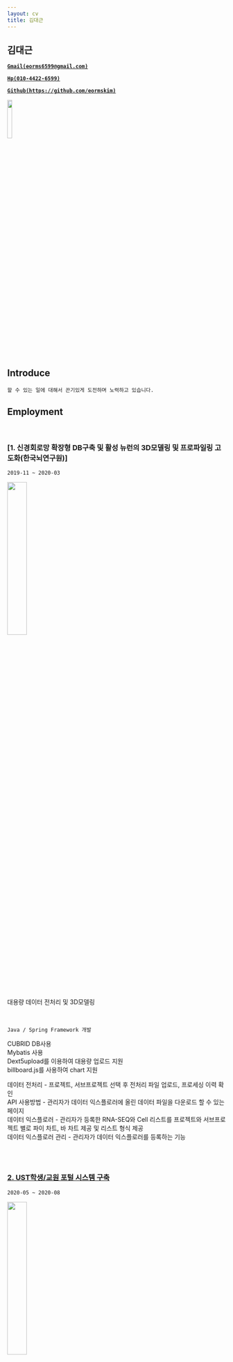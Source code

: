 ```yaml
---
layout: cv
title: 김대근
---
```



## 김대근

<a href="mailto:eorms6599@gmail.com" style="font-weight: bold;">`Gmail(eorms6599@gmail.com)`</a>

<a href="tel:010-4422-6599" style="font-weight: bold;">`Hp(010-4422-6599)`</a>

<a href="https://github.com/eormskim/" style="font-weight: bold;">`Github(https://github.com/eormskim)`</a>

<a href="https://eorms6599.tistory.com/" style="font-weight: bold;display:none;"> `Blog(https://eorms6599.tistory.com)` </a>

<img src="https://user-images.githubusercontent.com/44768193/130068112-a01626d9-66e6-4e1a-9aeb-0cf765dfed2d.jpg" width="15%">

## Introduce

`할 수 있는 일에 대해서 끈기있게 도전하며 노력하고 있습니다.`<br>




## Employment


<br>

### [1. 신경회로망 확장형 DB구축 및 활성 뉴런의 3D모델링 및 프로파일링 고도화(한국뇌연구원)]

`2019-11 ~ 2020-03`

<img src="https://user-images.githubusercontent.com/44768193/130067699-e8ce46e5-21f2-49df-9385-d227f33e75a3.png" width="30%">

대용량 데이터 전처리 및 3D모델링

<br>

`Java / Spring Framework 개발`

CUBRID DB사용<br>
Mybatis 사용<br>
Dext5upload를 이용하여 대용량 업로드 지원<br>
billboard.js를 사용하여 chart 지원<br>

데이터 전처리 - 프로젝트, 서브프로젝트 선택 후 전처리 파일 업로드, 프로세싱 이력 확인<br>
API 사용방법 - 관리자가 데이터 익스플로러에 올린 데이터 파일을 다운로드 할 수 있는 페이지<br>
데이터 익스플로러 - 관리자가 등록한 RNA-SEQ와 Cell 리스트를 프로젝트와 서브프로젝트 별로 파이 차트, 바 차트 제공 및 리스트 형식 제공<br>
데이터 익스플로러 관리 - 관리자가 데이터 익스플로러를 등록하는 기능<br>

<br>

<div class="page-break"></div>

<br>

### [2. UST학생/교원 포털 시스템 구축](https://portal.ust.ac.kr/)

`2020-05 ~ 2020-08`

<img src="https://user-images.githubusercontent.com/44768193/130068057-b774a794-b2ec-4723-bddf-01eac51b44f4.png" width="30%">

UST 학생/교원 포털 시스템 입니다.

<br>

`Java / Spring Framework 개발`

ORACLE DB 사용<br>
Mybatis 사용<br>
SmartEditor를 사용하여 글쓰기 기능 지원<br>
Vault Upload를 사용하여 파일첨부 기능 지원<br>

포탈공지, 사진게시판, 영상게시판 - enview 솔루션의 게시판 기능 사용<br>
학사공지, 홈페이지공지, 경력개발공지, UST소식 - UST측에서 제공해주는 DB데이터를 받아와서 목록 제공<br>
Q&A게시판 - 공개글,비공개글 작성 가능 등<br>
접속IP관리 - 사용자들의 접속 IP를 관리하며, 해당하는 IP를 접속 차단 및 해제 기능<br>
바로가기 관리 - 관리자 기능으로 메인 화면의 바로가기 서비스 추가 및 수정, 삭제 기능<br>
연계사이트 관리 - 관리자 기능으로 메인 화면의 연계사이트 링크 바로가기 서비스 추가 및 수정, 삭제 기능<br>

<br>


<div class="page-break"></div>

<br>

### [3. 행정안전부 재난안전통신망 치안업무용 무선시스템 구축(2단계)]

`2020-09 ~ 2020-10`

<img src="https://user-images.githubusercontent.com/44768193/130068079-07bac8be-3f67-451d-b30c-e39e7e596178.png" width="30%">

경찰청 통화그룹 관리 작업

<br>

`Java / Spring Framework 개발`

TiberotbAdmin사용<br>
Mybatis 사용<br>

통화그룹 관리 - 게시판 형식으로 사용자가 요청한 리스트를승인 및 반려 기능 제공<br>

<br>


<div class="page-break"></div>

<br>

### [4. 한서대 차세대 교육통합정보시스템 포털 구축]

`2020-10 ~ 2021-03`

<img src="https://user-images.githubusercontent.com/44768193/130068097-a8b934a2-badd-45d7-8659-8f50fa3550d3.png" width="30%">

한서대학교 포털 구축

<br>

`Java / Spring Framework 개발`

MSSQL사용<br>
Mybatis 사용<br>
SmartEditor를 사용하여 글쓰기 기능 지원<br>
알림톡/SMS 지원<br>

송신,수신 메모보고 - 메모보고 기능으로 송신 시 조직도 팝업을 통해 특정 사용자 또는 다수 사용자 에게 전송가능<br>
명함관리 - 교직원의 명함 CRUD 제공<br>
비밀번호 초기화 - 초기화 시 인증번호 및 초기화된 비밀번호를 알림톡 및 sms 전송 연계 <br>
모바일 학사(교수시간표, 수강생조회, 학적변동이력, 수업시간표, 수강신청내역, 휴보강현황) - 데이터를 받아와 목록 제공<br>
모바일 학사(강의평가/금학기성적조회) - 금학기 성적 조회 제공 및 성적 목록의 강의평가 버튼을 통해 강의평가 진행 제공<br>
<br>


<div class="page-break"></div>

<br>

### [5. 경북도립대학교 종합정보시스템 포털 구축]

`2021-03 ~ 2021-05`

<img src="https://user-images.githubusercontent.com/44768193/130068107-fad7076a-fea2-4466-b931-a190d853600b.png" width="30%">

경북도립대학교 포털 구축

<br>

`Java / Spring Framework 개발`

ORACLE DB사용<br>
Mybatis 사용<br>
SmartEditor를 사용하여 글쓰기 기능 지원<br>
Vault Upload를 사용하여 파일첨부 기능 지원<br>

각종 게시판 (공지, 앨범, Q&A, 학과, 학사, 교육, 대학소식지, FAQ) - CRUD 제공<br>
메인 화면 포틀릿 연계 - 주요 알림, 각종 게시판, 주간식단(학교측에서 api 제공), 강의강좌, 수강강좌<br>

<br>


<div class="page-break"></div>

<br>

### [6. 경북대학교 차세대 통합정보시스템 구축]

`2021-04 ~ 2022-01`

<img src="https://github.com/eormskim/cv/assets/44768193/df2b46b5-40cf-4963-bde6-bc406b9cebb9" width="30%">


경북대학교 포털 구축

<br>

`Java / Spring Framework 개발`

ORACLE DB사용<br>
Mybatis 사용<br>
SmartEditor를 사용하여 글쓰기 기능 지원<br>
Vault Upload를 사용하여 파일첨부 기능 지원<br>

enview 솔루션의 기본 틀 구축 및 메인화면 생성,포틀릿 구성<br>
공지형,QnA 게시판 - enview 솔루션 게시판, CRUD 기능 제공<br>
설문 게시판 - 관리자가 설문승인 및 설문등록 가능, 설문 참여 팝업창 제공, 설문 결과보기 팝업창 및 엑셀 다운, 인쇄 기능 제공<br>
일정 캘린더 - 일정별 검색 기능 제공, 월 주 일별로 일정 확인 가능, 일정 CRUD 제공<br>
경북대측에서 제공하는 API 데이터 포틀릿 연계<br>
<br>

<div class="page-break"></div>

### [7. 부산가톨릭대학교 학생 맞춤형 포털시스템 구축]

`2022-02 ~ 2022-04`

<img src="https://github.com/eormskim/cv/assets/44768193/ed21af02-e571-41a9-9ecb-bd6b3337dda9" width="30%">

부산가톨릭대학교 학생 포털 구축

<br>

`Java / Spring Framework 개발`

ORACLE DB사용<br>
Mybatis 사용<br>
각종 게시판 - CRUD 제공<br>
메인 화면 포틀릿 연계

<br>

<div class="page-break"></div>

### [8. 위즐 솔루션 설문파트 개발]

`2022-05 ~ 2022-07`

신규 솔루션 설문파트 개발

<br>

`Java / Spring Framework 개발`

ORACLE DB사용<br>
Mybatis 사용<br>
chart.js library 사용<br>

설문 생성 및 게스트, 회원참여 가능, 설문 결과 엑셀 다운로드, 설문 응답 내용 차트로 확인 가능 페이지 제공 

<br>

<div class="page-break"></div>

### [9. 안전보건공단 빅데이터·인공지능 활용 산재예방시스템 업무포털 구축]

`2022-08 ~ 2023-02`

<img src="https://github.com/eormskim/cv/assets/44768193/939ee662-5ee0-4240-a6ec-b99947972ac5" width="30%">

안전보건공단 빅데이터 활용 업무포털 개발

<br>

`Java / Spring Framework 개발`

ORACLE DB, PostgreSQL사용<br>
Mybatis 사용<br>
Apache ECharts library 사용<br>
내부망 - 협력업체의 API를 활용한 스마트검색 기능, 관리자 페이지 제공, 빅데이터를 활용한 각종 차트 제공
외부망 - 안전보건법령 스마트검색 개발

<br>

<div class="page-break"></div>

### [10. 삼성꿈장학재단 전산유지보수 (프리랜서)]

`2023-12 ~ 2024-03`

삼성꿈장학재단 웹 포털 전산유지보수

<br>

`Java / Spring Framework 개발`

장학사업 비즈니스들과 서브로 같이 운영되는 프로그램들 신규 추가, 수정 및 개선 작업<br>
이전 장학 시스템에서 사용 및 현재 사용하지 않는 미사용 테이블, 속하는 소스 제거<br>
엑셀 파일 다운로드 속도개선, 비즈니스 로직 리팩토링<br>
크론탭 스케쥴러 배치 수정 및 신규 추가 작업<br>
ckEditor 신규 추가 및 공통화 작업 -> 기존 다음에디터,summernote 에디터를 ckEditor로 전환<br>
공통 js 수정 및 신규 추가 ( 공통 파일 다운로드 ios 호환 추가 작업, 에디터  등)<br>
gabia sms 서비스에서 naver cloud sms 서비스로 전환 개발<br>
<br>
신규 공통 프로그램 - 스마트폼 개발 ( 설문, 안내문, 동의서 등)<br>
  1. 구글폼의 설문을 벤치마킹하여 섹션, 문항, 항목의 구조로 만듬<br>
  2. 웹 모바일 지원을 위해 화면 해상도 별로 css 미디어 쿼리 스타일 적용<br>
  3. 문항 타입은 객관식, 다중 객관식, 주관식 단답형, 주관식 장문형, 표형 객관식, 표형 체크박스, 등급(별점), 개인정보 처리 방침( 동의서 전용, CK에디터 사용), 커스텀 에디터 (CK에디터 사용)<br>
  4. 받은 정보(객관식, 다중 객관식, 표형 객관식, 표형 체크박스, 등급(별점)) 를 바탕으로 시각화 echarts 사용 - bar Stack차트 커스텀 사용<br>
  5. 섹션, 문항, 항목 등록 화면은 sortable js 사용으로 드래그앤 드롭 방식의 문항, 항목 위치 변경 가능하도록 구성<br>
  6. 미리보기, 결과보기 제공, 질문에 대한 응답내역 js 페이징 동적 표출 및 상세 엑셀 다운로드 제공<br>
  7. 기존 프로그램 설문의 신규 및 수정 작업으로 오픈하던걸 스마트폼에서 사용자가 직접 질문과 정보들을 작성해서 오픈 가능<br>
  8. 설문 답변 제출시 프론트 및 백엔드 이중 벨리데이션 작업<br>
  9. 회원, 비회원 설문 대상자 선택 가능<br>
<br>
--사용 기술-- 
파일 AWS S3<br>
협력툴 - 노션, 깃랩<br>
소스 배포 - 젠킨스 <br>
db - mysql 5.7<br>
java - 8<br>
<br>
<br>
https://github.com/eormskim/cv/blob/master/%EA%B4%80%EB%A6%AC%EC%9E%90%20-%20%EA%B2%B0%EA%B3%BC1.png
https://github.com/eormskim/cv/blob/master/%EA%B4%80%EB%A6%AC%EC%9E%90%20-%20%EA%B2%B0%EA%B3%BC2.png
https://github.com/eormskim/cv/blob/master/%EA%B4%80%EB%A6%AC%EC%9E%90%20-%20%EA%B2%B0%EA%B3%BC3.png
https://github.com/eormskim/cv/blob/master/%EA%B4%80%EB%A6%AC%EC%9E%90%20-%20%EB%AA%A9%EB%A1%9D.png
https://github.com/eormskim/cv/blob/master/%EA%B4%80%EB%A6%AC%EC%9E%90%20-%20%EA%B8%B0%EB%B3%B8%EB%93%B1%EB%A1%9D.png
https://github.com/eormskim/cv/blob/master/%EA%B4%80%EB%A6%AC%EC%9E%90%20-%20%EB%AC%B8%ED%95%AD%EB%93%B1%EB%A1%9D1.png
https://github.com/eormskim/cv/blob/master/%EA%B4%80%EB%A6%AC%EC%9E%90%20-%20%EB%AC%B8%ED%95%AD%EB%93%B1%EB%A1%9D2.png
https://github.com/eormskim/cv/blob/master/%EC%82%AC%EC%9A%A9%EC%9E%90%20-%20%EB%AA%A9%EB%A1%9D.png
https://github.com/eormskim/cv/blob/master/%EC%82%AC%EC%9A%A9%EC%9E%90%20-%20%EB%B9%84%ED%9A%8C%EC%9B%90%20%EC%9D%B8%EC%A6%9D.png
https://github.com/eormskim/cv/blob/master/%EC%82%AC%EC%9A%A9%EC%9E%90%20-%20%EC%A7%84%ED%96%891.png
https://github.com/eormskim/cv/blob/master/%EC%82%AC%EC%9A%A9%EC%9E%90%20-%20%EC%A7%84%ED%96%892.png
https://github.com/eormskim/cv/blob/master/%EC%82%AC%EC%9A%A9%EC%9E%90%20-%20%EC%A7%84%ED%96%893.png
https://github.com/eormskim/cv/blob/master/%EC%82%AC%EC%9A%A9%EC%9E%90%20-%20%EA%B2%B0%EA%B3%BC.png
<br>
<br>
## Certifications



<br>
===================================

### 영진전문대학교 컴퓨터정보계열 졸업
`2014-03 ~ 2020-02`

### 학점은행제 공학사 취득
`2024-08 ~ 2025-02`

===================================

### 1. 솔트에이앤비 
`2019-10 ~ 2021-12 솔루션개발팀`

### 2. 위즐 (WEZLE)
`2022-01 ~ 2023-02 플랫폼개발팀`

### 3. 삼성꿈장학재단 전산유지보수 (프리랜서br>

<div class="page-break"></div>

### [10. 삼성꿈장학재단 전산유지보수 (프리랜서)]

`2023-12 ~ 2024-03`

삼성꿈장학재단 웹 포털 전산유지보수

<br>

`Java / Spring Framework 개발`

장학사업 비즈니스들과 서브로 같이 운영되는 프로그램들 신규 추가, 수정 및 개선 작업<br>
이전 장학 시스템에서 사용 및 현재 사용하지 않는 미사용 테이블, 속하는 소스 제거<br>
엑셀 파일 다운로드 속도개선, 비즈니스 로직 리팩토링<br>
크론탭 스케쥴러 배치 수정 및 신규 추가 작업<br>
ckEditor 신규 추가 및 공통화 작업 -> 기존 다음에디터,summernote 에디터를 ckEditor로 전환<br>
공통 js 수정 및 신규 추가 ( 공통 파일 다운로드 ios 호환 추가 작업, 에디터  등)<br>
gabia sms 서비스에서 naver cloud sms 서비스로 전환 개발<br>
<br>
신규 공통 프로그램 - 스마트폼 개발 ( 설문, 안내문, 동의서 등)<br>
  1. 구글폼의 설문을 벤치마킹하여 섹션, 문항, 항목의 구조로 만듬<br>
  2. 웹 모바일 지원을 위해 화면 해상도 별로 css 미디어 쿼리 스타일 적용<br>
  3. 문항 타입은 객관식, 다중 객관식, 주관식 단답형, 주관식 장문형, 표형 객관식, 표형 체크박스, 등급(별점), 개인정보 처리 방침( 동의서 전용, CK에디터 사용), 커스텀 에디터 (CK에디터 사용)<br>
  4. 받은 정보(객관식, 다중 객관식, 표형 객관식, 표형 체크박스, 등급(별점)) 를 바탕으로 시각화 echarts 사용 - bar Stack차트 커스텀 사용<br>
  5. 섹션, 문항, 항목 등록 화면은 sortable js 사용으로 드래그앤 드롭 방식의 문항, 항목 위치 변경 가능하도록 구성<br>
  6. 미리보기, 결과보기 제공, 질문에 대한 응답내역 js 페이징 동적 표출 및 상세 엑셀 다운로드 제공<br>
  7. 기존 프로그램 설문의 신규 및 수정 작업으로 오픈하던걸 스마트폼에서 사용자가 직접 질문과 정보들을 작성해서 오픈 가능<br>
  8. 설문 답변 제출시 프론트 및 백엔드 이중 벨리데이션 작업<br>
  9. 회원, 비회원 설문 대상자 선택 가능<br>
<br>
--사용 기술-- 
파일 AWS S3<br>
협력툴 - 노션, 깃랩<br>
소스 배포 - 젠킨스 <br>
db - mysql 5.7<br>
java - 8<br>
<br>
<br>
https://github.com/eormskim/cv/blob/master/%EA%B4%80%EB%A6%AC%EC%9E%90%20-%20%EA%B2%B0%EA%B3%BC1.png
https://github.com/eormskim/cv/blob/master/%EA%B4%80%EB%A6%AC%EC%9E%90%20-%20%EA%B2%B0%EA%B3%BC2.png
https://github.com/eormskim/cv/blob/master/%EA%B4%80%EB%A6%AC%EC%9E%90%20-%20%EA%B2%B0%EA%B3%BC3.png
https://github.com/eormskim/cv/blob/master/%EA%B4%80%EB%A6%AC%EC%9E%90%20-%20%EB%AA%A9%EB%A1%9D.png
https://github.com/eormskim/cv/blob/master/%EA%B4%80%EB%A6%AC%EC%9E%90%20-%20%EA%B8%B0%EB%B3%B8%EB%93%B1%EB%A1%9D.png
https://github.com/eormskim/cv/blob/master/%EA%B4%80%EB%A6%AC%EC%9E%90%20-%20%EB%AC%B8%ED%95%AD%EB%93%B1%EB%A1%9D1.png
https://github.com/eormskim/cv/blob/master/%EA%B4%80%EB%A6%AC%EC%9E%90%20-%20%EB%AC%B8%ED%95%AD%EB%93%B1%EB%A1%9D2.png
https://github.com/eormskim/cv/blob/master/%EC%82%AC%EC%9A%A9%EC%9E%90%20-%20%EB%AA%A9%EB%A1%9D.png
https://github.com/eormskim/cv/blob/master/%EC%82%AC%EC%9A%A9%EC%9E%90%20-%20%EB%B9%84%ED%9A%8C%EC%9B%90%20%EC%9D%B8%EC%A6%9D.png
https://github.com/eormskim/cv/blob/master/%EC%82%AC%EC%9A%A9%EC%9E%90%20-%20%EC%A7%84%ED%96%891.png
https://github.com/eormskim/cv/blob/master/%EC%82%AC%EC%9A%A9%EC%9E%90%20-%20%EC%A7%84%ED%96%892.png
https://github.com/eormskim/cv/blob/master/%EC%82%AC%EC%9A%A9%EC%9E%90%20-%20%EC%A7%84%ED%96%893.png
https://github.com/eormskim/cv/blob/master/%EC%82%AC%EC%9A%A9%EC%9E%90%20-%20%EA%B2%B0%EA%B3%BC.png
<br>
<br>
## Certifications



<br>
===================================

### 영진전문대학교 컴퓨터정보계열 졸업
`2014-03 ~ 2020-02`

### 학점은행제 공학사 취득
`2024-08 ~ 2025-02`

===================================

### 1. 솔트에이앤비 
`2019-10 ~ 2021-12 솔루션개발팀`

### 2. 위즐 (WEZLE)
`2022-01 ~ 2023-02 플랫폼개발팀`

### 3. 삼성꿈장학재단 전산유지보수 (프리랜서)
`2023-12 ~ 2025-08(진행중) 전산운영팀`

## Contact Me

<br>

[![Gmail](https://img.shields.io/badge/Gmail-d14836?style=flat&logo=Gmail&logoColor=white&link=mailto:eorms6599@gmail.com)](mailto:eorms6599@gmail.com)
[![Tel](https://img.shields.io/badge/%F0%9F%93%B2%F0%9F%93%9E-Tel-green?style=flat&logoColor=white&link=tel:010-4422-6599)](tel:010-4422-6599)
